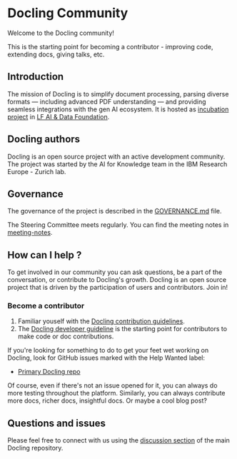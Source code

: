 # Docling Community

Welcome to the Docling community!

This is the starting point for becoming a contributor - improving code, extending docs, giving talks, etc.

## Introduction

The mission of Docling is to simplify document processing, parsing diverse formats — including advanced PDF understanding — and providing seamless integrations with the gen AI ecosystem.
It is hosted as [incubation project](https://lfaidata.foundation/projects/) in [LF AI & Data Foundation](https://lfaidata.foundation/).

## Docling authors
Docling is an open source project with an active development community. The project was started
by the AI for Knowledge team in the IBM Research Europe - Zurich lab.

## Governance

The governance of the project is described in the [GOVERNANCE.md](./GOVERNANCE.md) file.

The Steering Committee meets regularly. You can find the meeting notes in [meeting-notes](./steering-commitee/meeting-notes/).

## How can I help ?

To get involved in our community you can ask questions, be a part of the conversation, or contribute to Docling's growth.
Docling is an open source project that is driven by the participation of users and contributors. Join in!

### Become a contributor

1. Familiar youself with the [Docling contribution guidelines](CONTRIBUTING.md).
2. The [Docling developer guideline](https://github.com/DS4SD/docling/blob/main/CONTRIBUTING.md#developing) is the starting point for contributors to make code or doc contributions.

If you're looking for something to do to get your feet wet working on Docling, look for GitHub issues
marked with the Help Wanted label:

- [Primary Docling repo](https://github.com/DS4SD/docling/issues?q=is%3Aissue%20state%3Aopen%20)

Of course, even if there's not an issue opened for it, you can always do more
testing throughout the platform. Similarly, you can always contribute more docs, richer docs,
insightful docs. Or maybe a cool blog post?

## Questions and issues

Please feel free to connect with us using the [discussion section](https://github.com/DS4SD/docling/discussions) of the main Docling repository.
